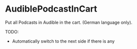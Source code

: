# AudiblePodcastInCart

Put all Podcasts in Audible in the cart. (German language only).

TODO:
- Automatically switch to the next side if there is any
